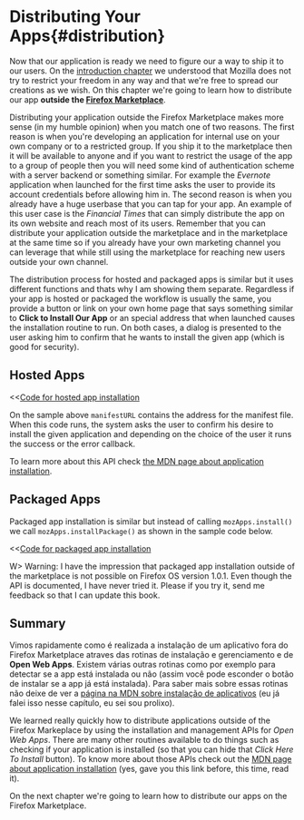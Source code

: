 # Distributing Your Apps{#distribution}

Now that our application is ready we need to figure our a way to ship it to our users. On the [introduction chapter](#introduction) we understood that Mozilla does not try to restrict your freedom in any way and that we're free to spread our creations as we wish. On this chapter we're going to learn how to distribute our app **outside the [Firefox Marketplace](http://marketplace.firefox.com)**. 

Distributing your application outside the Firefox Marketplace makes more sense (in my humble opinion) when you match one of two reasons. The first reason is when you're developing an application for internal use on your own company or to a restricted group. If you ship it to the marketplace then it will be available to anyone and if you want to restrict the usage of the app to a group of people then you will need some kind of authentication scheme with a server backend or something similar. For example the *Evernote* application when launched for the first time asks the user to provide its account credentials before allowing him in. The second reason is when you already have a huge userbase that you can tap for your app. An example of this user case is the *Financial Times* that can simply distribute the app on its own website and reach most of its users. Remember that you can distribute your application outside the marketplace and in the marketplace at the same time so if you already have your own marketing channel you can leverage that while still using the marketplace for reaching new users outside your own channel.

The distribution process for hosted and packaged apps is similar but it uses different functions and thats why I am showing them separate. Regardless if your app is hosted or packaged the workflow is usually the same, you provide a button or link on your own home page that says something similar to **Click to Install Our App** or an special address that when launched causes the installation routine to run. On both cases, a dialog is presented to the user asking him to confirm that he wants to install the given app (which is good for security).

## Hosted Apps 

<<[Code for hosted app installation](code/distribution/hosted_apps_distribution.js)

On the sample above `manifestURL` contains the address for the manifest file. When this code runs, the system asks the user to confirm his desire to install the given application and depending on the choice of the user it runs the success or the error callback. 

To learn more about this API check [the MDN page about application installation](https://developer.mozilla.org/docs/Apps/JavaScript_API).

## Packaged Apps

Packaged app installation is similar but instead of calling `mozApps.install()` we call `mozApps.installPackage()` as shown in the sample code below.

<<[Code for packaged app installation](code/distribution/packaged_apps_distribution.js)

W> Warning: I have the impression that packaged app installation outside of the marketplace is not possible on Firefox OS version 1.0.1. Even though the API is documented, I have never tried it. Please if you try it, send me feedback so that I can update this book.

## Summary

Vimos rapidamente como é realizada a instalação de um aplicativo fora do Firefox Marketplace atraves das rotinas de instalação e gerenciamento e de **Open Web Apps**. Existem várias outras rotinas como por exemplo para detectar se a app está instalada ou não (assim você pode esconder o botão de instalar se a app já está instalada). Para saber mais sobre essas rotinas não deixe de ver a [página na MDN sobre instalação de aplicativos](https://developer.mozilla.org/pt-BR/docs/Apps/JavaScript_API) (eu já falei isso nesse capítulo, eu sei sou prolixo).

We learned really quickly how to distribute applications outside of the Firefox Markeplace by using the installation and management APIs for *Open Web Apps*. There are many other routines available to do things such as checking if your application is installed (so that you can hide that *Click Here To Install* button). To know more about those APIs check out the [MDN page about application installation](https://developer.mozilla.org/docs/Apps/JavaScript_API) (yes, gave you this link before, this time, read it).

On the next chapter we're going to learn how to distribute our apps on the Firefox Marketplace.
